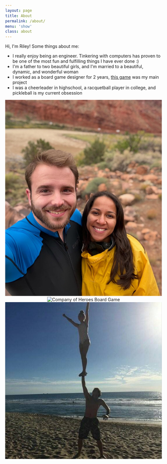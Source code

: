 ```yaml
---
layout: page
title: About
permalink: /about/
menu: 'show'
class: about
---
```


Hi, I'm Riley! Some things about me:

- I really enjoy being an engineer. Tinkering with computers has proven to be one of the most fun and fulfilling things I have ever done :)
- I'm a father to two beautiful girls, and I'm married to a beautiful, dynamic, and wonderful woman
- I worked as a board game designer for 2 years, [this game](https://www.kickstarter.com/projects/badcrow/company-of-heroes-board-game) was my main project
- I was a cheerleader in highschool, a racquetball player in college, and pickleball is my current obsession

<div style="text-align: center;">
  <img class="about-image" src="/static/alternate_profile.jpg" alt="Profile Picture">
  <img class="about-image" src="/static/board_game_shot.jpg" alt="Company of Heroes Board Game">
  <img class="about-image" src="/static/cheerleading_shot.jpg" alt="Cheerleading">
</div>